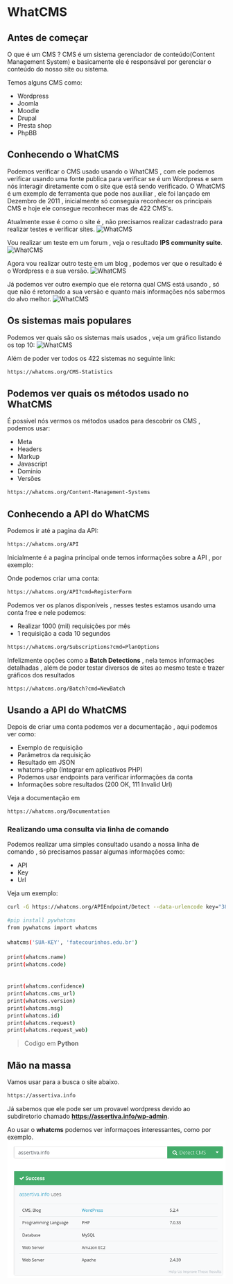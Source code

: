 # WhatCMS
## Antes de começar
O que é um CMS ? CMS é um sistema gerenciador de conteúdo(Content Management System) e basicamente ele é responsável por gerenciar o conteúdo do nosso site ou sistema.

Temos alguns CMS como:
- Wordpress
- Joomla
- Moodle
- Drupal
- Presta shop
- PhpBB

## Conhecendo o WhatCMS
Podemos verificar o CMS usado usando o WhatCMS , com ele podemos verificar usando uma fonte publica para verificar se é um Wordpress e sem nós interagir diretamente com o site que está sendo verificado. O WhatCMS é um exemplo de ferramenta que pode nos auxiliar , ele foi lançado em Dezembro de 2011 , inicialmente só conseguia reconhecer os principais CMS e hoje ele consegue reconhecer mas de 422 CMS's.

Atualmente esse é como o site é , não precisamos realizar cadastrado para realizar testes e verificar sites.
![WhatCMS](https://i.imgur.com/k8niKRM.png)

Vou realizar um teste em um forum , veja o resultado **IPS community suite**.
![WhatCMS](https://i.imgur.com/hZtF0Ve.png)

Agora vou realizar outro teste em um blog , podemos ver que o resultado é o Wordpress e a sua versão.
![WhatCMS](https://i.imgur.com/kZunYJ2.png)

Já podemos ver outro exemplo que ele retorna qual CMS está usando , só que não é retornado a sua versão e quanto mais informações nós sabermos do alvo melhor.
![WhatCMS](https://i.imgur.com/3xnwKpE.png)

## Os sistemas mais populares
Podemos ver quais são os sistemas mais usados , veja um gráfico listando os top 10:
![WhatCMS](https://i.imgur.com/cymoPd1.png)

Além de poder ver todos os 422 sistemas no seguinte link:
```sh
https://whatcms.org/CMS-Statistics
```

## Podemos ver quais os métodos usado no WhatCMS
É possível nós vermos os métodos usados para descobrir os CMS , podemos usar:

- Meta
- Headers
- Markup
- Javascript
- Dominio
- Versões

```sh
https://whatcms.org/Content-Management-Systems
```

## Conhecendo a API do WhatCMS
Podemos ir até a pagina da API:
```sh
https://whatcms.org/API
```

Inicialmente é a pagina principal onde temos informações sobre a API , por exemplo:

Onde podemos criar uma conta:
```sh
https://whatcms.org/API?cmd=RegisterForm
```

Podemos ver os planos disponíveis , nesses testes estamos usando uma conta free e nele podemos:
- Realizar 1000 (mil) requisições por mês
- 1 requisição a cada 10 segundos

```sh
https://whatcms.org/Subscriptions?cmd=PlanOptions
```

Infelizmente opções como a **Batch Detections** , nela temos informações detalhadas , além de poder testar diversos de sites ao mesmo teste e trazer gráficos dos resultados
```sh
https://whatcms.org/Batch?cmd=NewBatch
```

## Usando a API do WhatCMS
Depois de criar uma conta podemos ver a documentação , aqui podemos ver como:
- Exemplo de requisição
- Parâmetros da requisição
- Resultado em JSON
- whatcms-php (Integrar em aplicativos PHP)
- Podemos usar endpoints para verificar informações da conta
- Informações sobre resultados (200 OK, 111 Invalid Url)

Veja a documentação em
```sh
https://whatcms.org/Documentation
```

### Realizando uma consulta via linha de comando
Podemos realizar uma simples consultado usando a nossa linha de comando , só precisamos passar algumas informações como:
- API
- Key
- Url

Veja um exemplo:
```sh
curl -G https://whatcms.org/APIEndpoint/Detect --data-urlencode key="3847384738478347q4939432098837483473434" --data-urlencode url="en.wikipedia.org"
```

```sh
#pip install pywhatcms
from pywhatcms import whatcms

whatcms('SUA-KEY', 'fatecourinhos.edu.br')

print(whatcms.name)
print(whatcms.code)


print(whatcms.confidence)
print(whatcms.cms_url)
print(whatcms.version)
print(whatcms.msg)
print(whatcms.id)
print(whatcms.request)
print(whatcms.request_web)
```

> Codigo em **Python**

## Mão na massa
Vamos usar para a busca o site abaixo.
```sh
https://assertiva.info
```

Já sabemos que ele pode ser um provavel wordpress devido ao subdiretorio chamado **https://assertiva.info/wp-admin**.

Ao usar o **whatcms** podemos ver informaçoes interessantes, como por exemplo.
![](images/whatcms-01.png)
